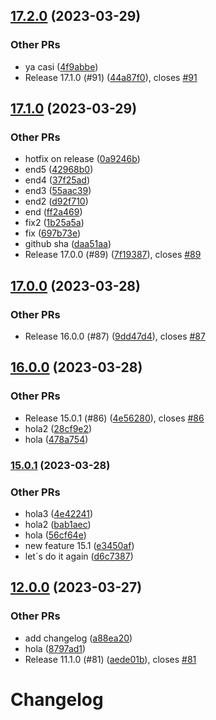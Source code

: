 ## [17.2.0](https://github.com/nicolascavallin/htestapp/compare/17.1.0...17.2.0) (2023-03-29)

### Other PRs

- ya casi ([4f9abbe](https://github.com/nicolascavallin/htestapp/commit/4f9abbea382ab1e242603736d04ff486deea1d1a))
- Release 17.1.0 (#91) ([44a87f0](https://github.com/nicolascavallin/htestapp/commit/44a87f0c83341bddc3bc5fe5a5541df5e083c2fb)), closes [#91](https://github.com/nicolascavallin/htestapp/issues/91)

## [17.1.0](https://github.com/nicolascavallin/htestapp/compare/17.0.0...17.1.0) (2023-03-29)

### Other PRs

- hotfix on release ([0a9246b](https://github.com/nicolascavallin/htestapp/commit/0a9246bea797970db332a0df93ec78904c67ed54))
- end5 ([42968b0](https://github.com/nicolascavallin/htestapp/commit/42968b0deb4f52e5f57e343777dfef7c719d89bd))
- end4 ([37f25ad](https://github.com/nicolascavallin/htestapp/commit/37f25adc916072d9c5556a68a98df3b9f9bb12d7))
- end3 ([55aac39](https://github.com/nicolascavallin/htestapp/commit/55aac39ea7a5a180819503a3d2b10963d02ced23))
- end2 ([d92f710](https://github.com/nicolascavallin/htestapp/commit/d92f7108763b5c42257c6235f04f1d7b53fd7b5d))
- end ([ff2a469](https://github.com/nicolascavallin/htestapp/commit/ff2a46957691f49bb5d84346743bb67d0c608bc0))
- fix2 ([1b25a5a](https://github.com/nicolascavallin/htestapp/commit/1b25a5a70aa28eca74d46ac262c8a3f0b9948522))
- fix ([697b73e](https://github.com/nicolascavallin/htestapp/commit/697b73e7ea366f660cf52e6781a50a2d01e48c02))
- github sha ([daa51aa](https://github.com/nicolascavallin/htestapp/commit/daa51aad1f788f80978f8ca8b15cf0a2904af04e))
- Release 17.0.0 (#89) ([7f19387](https://github.com/nicolascavallin/htestapp/commit/7f1938727caa86aa13d1f43d25da269101cc502e)), closes [#89](https://github.com/nicolascavallin/htestapp/issues/89)

## [17.0.0](https://github.com/nicolascavallin/htestapp/compare/16.0.0...17.0.0) (2023-03-28)

### Other PRs

- Release 16.0.0 (#87) ([9dd47d4](https://github.com/nicolascavallin/htestapp/commit/9dd47d439ff686fa694607d20ccbafe424b64f56)), closes [#87](https://github.com/nicolascavallin/htestapp/issues/87)

## [16.0.0](https://github.com/nicolascavallin/htestapp/compare/15.0.1...16.0.0) (2023-03-28)

### Other PRs

- Release 15.0.1 (#86) ([4e56280](https://github.com/nicolascavallin/htestapp/commit/4e56280d8ec069244efe5e90dd1c41f69e21a0ba)), closes [#86](https://github.com/nicolascavallin/htestapp/issues/86)
- hola2 ([28cf9e2](https://github.com/nicolascavallin/htestapp/commit/28cf9e2aab99fc95cbdc66b966aabd43d3bb78c0))
- hola ([478a754](https://github.com/nicolascavallin/htestapp/commit/478a754f8bbfafe667b9fd01cc50696a45fba701))

### [15.0.1](https://github.com/nicolascavallin/htestapp/compare/14.0.0...15.0.1) (2023-03-28)

### Other PRs

- hola3 ([4e42241](https://github.com/nicolascavallin/htestapp/commit/4e42241ae6f39de110c617758310f4900ad74725))
- hola2 ([bab1aec](https://github.com/nicolascavallin/htestapp/commit/bab1aec254a98c7fb8b42bcb37771bba1565b69b))
- hola ([56cf64e](https://github.com/nicolascavallin/htestapp/commit/56cf64eec7622593abc4261863bebdc91348fa16))
- new feature 15.1 ([e3450af](https://github.com/nicolascavallin/htestapp/commit/e3450af7da394a808e6fedae07055a931112ff62))
- let´s do it again ([d6c7387](https://github.com/nicolascavallin/htestapp/commit/d6c73875c290967fc97536e529b0bfa36aa93d5b))

## [12.0.0](https://github.com/nicolascavallin/htestapp/compare/11.1.0...12.0.0) (2023-03-27)

### Other PRs

- add changelog ([a88ea20](https://github.com/nicolascavallin/htestapp/commit/a88ea2004b64714db23d49245f1c39f8497ecc57))
- hola ([8797ad1](https://github.com/nicolascavallin/htestapp/commit/8797ad154ea185a0412f48f43372a21aef334e57))
- Release 11.1.0 (#81) ([aede01b](https://github.com/nicolascavallin/htestapp/commit/aede01b042dfa63f0d1847b9366537e7e3893f33)), closes [#81](https://github.com/nicolascavallin/htestapp/issues/81)

# Changelog
